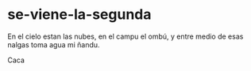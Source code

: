 # se-viene-la-segunda

En el cielo estan las nubes, en el campu el ombú, y entre medio de esas nalgas toma agua mi ñandu.

Caca